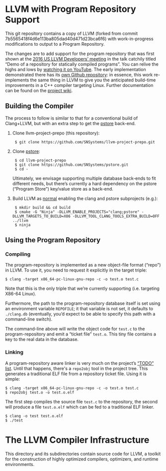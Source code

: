 # LLVM with Program Repository Support

This git repository contains a copy of LLVM (forked from commit 7b5565418f4d6e113ba805dad40d471d23bca6f6) with work-in-progress modifications to output to a Program Repository.

The changes are to add support for the program repository that was first shown at the [2016 US LLVM Developers’ meeting](https://llvm.org/devmtg/2016-11/) in the talk catchily titled “Demo of a repository for statically compiled programs”. You can relive the highs and lows by [watching it on YouTube](https://youtu.be/-pL94rqyQ6c). The early implementation demonstrated there has its [own Github repository](https://github.com/SNSystems/Toy-tools): in essence, this work re-implements the same thing in LLVM to give you the anticipated build-time improvements in a C++ compiler targeting Linux. Further documentation can be found on the [project wiki](https://github.com/SNSystems/llvm-project-prepo/wiki).

## Building the Compiler

The process to follow is similar to that for a conventional build of Clang+LLVM, but with an extra step to get the [pstore](https://github.com/SNSystems/pstore) back-end.

1. Clone llvm-project-prepo (this repository):

        $ git clone https://github.com/SNSystems/llvm-project-prepo.git

1. Clone [pstore](https://github.com/SNSystems/pstore):

        $ cd llvm-project-prepo
        $ git clone https://github.com/SNSystems/pstore.git
        $ cd -

   Ultimately, we envisage supporting multiple database back-ends to fit different needs, but there’s currently a hard dependency on the pstore (“Program Store”) key/value store as a back-end.


1. Build LLVM as [normal](https://llvm.org/docs/CMake.html) enabling the clang and pstore subprojects (e.g.):

        $ mkdir build && cd build
        $ cmake -G "Ninja" -DLLVM_ENABLE_PROJECTS="clang;pstore" -DLLVM_TARGETS_TO_BUILD=X86 -DLLVM_TOOL_CLANG_TOOLS_EXTRA_BUILD=OFF ../llvm
        $ ninja

## Using the Program Repository

### Compiling
The program-repository is implemented as a new object-file format (“repo”) in LLVM. To use it, you need to request it explicitly in the target triple:

    $ clang -target x86_64-pc-linux-gnu-repo -c -o test.o test.c

Note that this is the only triple that we’re currently supporting (i.e. targeting X86-64 Linux).

Furthermore, the path to the program-repository database itself is set using an environment variable `REPOFILE`; it that variable is not set, it defaults to `./clang.db` (eventually, you’d expect to be able to specify this path with a command-line switch).

The command-line above will write the object code for `test.c` to the program-repository and emit a “ticket file” `test.o`. This tiny file contains a key to the real data in the database.

### Linking
A program-repository aware linker is very much on the project’s [“TODO” list](wiki/Limitations#missing-features). Until that happens, there's a `repo2obj` tool in the project tree. This generates a traditional ELF file from a repository ticket file. Using it is simple:

    $ clang -target x86_64-pc-linux-gnu-repo -c -o test.o test.c
    $ repo2obj test.o -o test.o.elf

The first step compiles the source file `test.c` to the repository, the second will produce a file `test.o.elf` which can be fed to a traditional ELF linker.

    $ clang -o test test.o.elf
    $ ./test

# The LLVM Compiler Infrastructure

This directory and its subdirectories contain source code for LLVM,
a toolkit for the construction of highly optimized compilers,
optimizers, and runtime environments.
